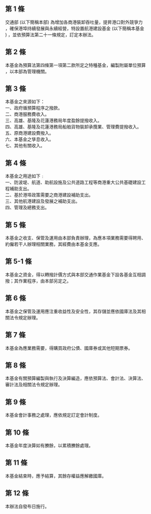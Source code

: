 第 1 條
-------
交通部 (以下簡稱本部) 為增加各商港裝卸吞吐量，提昇港口對外競爭力  
，確保港埠持續發展與永續經營，特設置航港建設基金 (以下簡稱本基金  
) ，並依預算法第二十一條規定，訂定本辦法。

第 2 條
-------
本基金為預算法第四條第一項第二款所定之特種基金，編製附屬單位預算  
，以本部為管理機關。

第 3 條
-------
本基金之來源如下：  
一、政府循預算程序之撥款。  
二、商港服務費收入。  
三、高雄、基隆及花蓮港務局年度盈餘提撥收入。  
四、高雄、基隆及花蓮港務局船舶貨物裝卸承攬業、管理費提撥收入。  
五、原商港建設費撥入。  
六、本基金之孳息收入。  
七、其他有關收入。

第 4 條
-------
本基金之用途如下﹕  
一、防波堤、航道、助航設施及公共道路工程等商港重大公共基礎建設工  
    程補助支出。  
二、基於港埠政策需要之商港建設補助支出。  
三、其他航港建設及發展之補助支出。  
四、管理及總務支出。

第 5 條
-------
本基金之收支、保管及運用由本部負責辦理，為應本項業務需要得聘用、  
約僱若干人辦理相關業務，其經費由本基金支應。

第 5-1 條
---------
本基金之資金，得以轉撥計價方式與本部交通作業基金下設各基金互相調  
撥；其作業程序，由本部另定之。

第 6 條
-------
本基金之保管及運用應注重收益性及安全性，其存儲並應依國庫法及其相  
關法令規定辦理。

第 7 條
-------
本基金為應業務需要，得購買政府公債、國庫券或其他短期票券。

第 8 條
-------
本基金有關預算編製與執行及決算編造，應依預算法、會計法、決算法、  
審計法及相關法令規定辦理。

第 9 條
-------
本基金會計事務之處理，應依規定訂定會計制度。

第 10 條
--------
本基金年度決算如有賸餘，以累積賸餘處理。

第 11 條
--------
本基金結束時，應予結算，其餘存權益應解繳國庫。

第 12 條
--------
本辦法自發布日施行。

